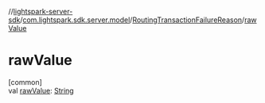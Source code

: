 //[lightspark-server-sdk](../../../index.md)/[com.lightspark.sdk.server.model](../index.md)/[RoutingTransactionFailureReason](index.md)/[rawValue](raw-value.md)

# rawValue

[common]\
val [rawValue](raw-value.md): [String](https://kotlinlang.org/api/latest/jvm/stdlib/kotlin/-string/index.html)
